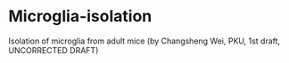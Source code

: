 # Microglia-isolation
Isolation of microglia from adult mice (by Changsheng  Wei, PKU, 1st draft, UNCORRECTED DRAFT) 
